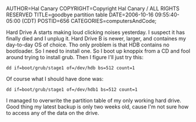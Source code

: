 AUTHOR=Hal Canary
COPYRIGHT=Copyright Hal Canary / ALL RIGHTS RESERVED
TITLE=goodbye partition table
DATE=2006-10-16 09:55:40-05:00 (CDT)
POSTID=656
CATEGORIES=computersAndCode;

Hard Drive A starts making loud clicking noises yesterday. I suspect it has finally died and I unplug it. Hard Drive B is newer, larger, and containes my day-to-day OS of choice. Tho only problem is that HDB contains no bootloader. So I need to install one. So I boot up knoppix from a CD and fool around trying to install grub. Then I figure I'll just try this:

    dd if=boot/grub/stage1 of=/dev/hdb bs=512 count=1

Of course what I should have done was:

    dd if=boot/grub/stage1 of=/dev/hdb1 bs=512 count=1

I managed to overwrite the partition table of my only working hard drive. Good thing my latest backup is only two weeks old, cause I'm not sure how to access any of the data on the drive.

